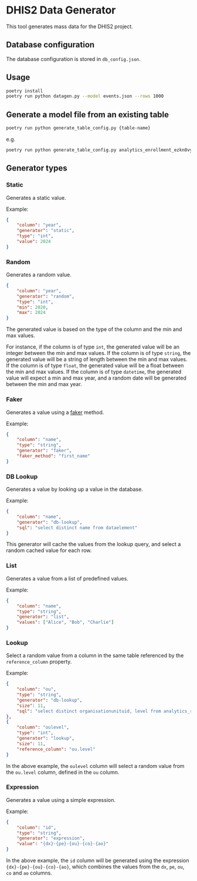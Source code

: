 # DHIS2 Data Generator

This tool generates mass data for the DHIS2 project.

## Database configuration

The database configuration is stored in `db_config.json`.


## Usage

```bash
poetry install
poetry run python datagen.py --model events.json --rows 1000
```

## Generate a model file from an existing table

```bash
poetry run python generate_table_config.py {table-name}
```

e.g.

```bash
poetry run python generate_table_config.py analytics_enrollment_ezkn8vyzwjr
```

## Generator types

### Static

Generates a static value.

Example:

```json
{
    "column": "year",
    "generator": "static",
    "type": "int",
    "value": 2024
}
```

### Random

Generates a random value.

```json
{
    "column": "year",
    "generator": "random",
    "type": "int",
    "min": 2020,
    "max": 2024
}
```

The generated value is based on the type of the column and the min and max values.

For instance, if the column is of type `int`, the generated value will be an integer between the min and max values.
If the column is of type `string`, the generated value will be a string of length between the min and max values.
If the column is of type `float`, the generated value will be a float between the min and max values.
If the column is of type `datetime`, the generated value will expect a min and max year, and a random date will be generated between the min and max year.

### Faker

Generates a value using a [faker](https://faker.readthedocs.io) method.

Example:

```json
{
    "column": "name",
    "type": "string",
    "generator": "faker",
    "faker_method": "first_name"
}
```

### DB Lookup

Generates a value by looking up a value in the database.

Example:

```json
{
    "column": "name",
    "generator": "db-lookup",
    "sql": "select distinct name from dataelement"
}
```

This generator will cache the values from the lookup query, and select a random  cached value for each row.

### List

Generates a value from a list of predefined values.

Example:

```json
{
    "column": "name",
    "type": "string",
    "generator": "list",
    "values": ["Alice", "Bob", "Charlie"]
}
```

### Lookup

Select a random value from a column in the same table referenced by the `reference_column` property.

Example:

```json
{
    "column": "ou",
    "type": "string",
    "generator": "db-lookup",
    "size": 11,
    "sql": "select distinct organisationunituid, level from analytics_rs_orgunitstructure"
},
{
    "column": "oulevel",
    "type": "int",
    "generator": "lookup",
    "size": 11,
    "reference_column": "ou.level"
}
```

In the above example, the `oulevel` column will select a random value from the `ou.level` column, defined in the `ou` column.

### Expression

Generates a value using a simple expression.

Example:

```json
{
    "column": "id",
    "type": "string",
    "generator": "expression",
    "value": "{dx}-{pe}-{ou}-{co}-{ao}"
}
```

In the above example, the `id` column will be generated using the expression `{dx}-{pe}-{ou}-{co}-{ao}`, which
combines the values from the `dx`, `pe`, `ou`, `co` and `ao` columns.